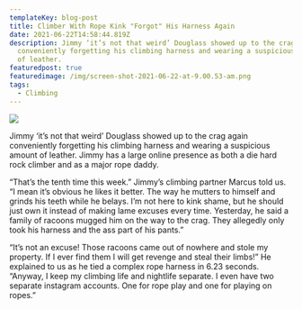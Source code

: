 ```yaml
---
templateKey: blog-post
title: Climber With Rope Kink "Forgot" His Harness Again
date: 2021-06-22T14:58:44.819Z
description: Jimmy ‘it’s not that weird’ Douglass showed up to the crag again
  conveniently forgetting his climbing harness and wearing a suspicious amount
  of leather.
featuredpost: true
featuredimage: /img/screen-shot-2021-06-22-at-9.00.53-am.png
tags:
  - Climbing
---
```

![](/img/screen-shot-2021-06-22-at-9.00.53-am.png)

Jimmy ‘it’s not that weird’ Douglass showed up to the crag again conveniently forgetting his climbing harness and wearing a suspicious amount of leather. Jimmy has a large online presence as both a die hard rock climber and as a major rope daddy.



“That’s the tenth time this week.” Jimmy’s climbing partner Marcus told us. “I mean it’s obvious he likes it better. The way he mutters to himself and grinds his teeth while he belays. I’m not here to kink shame, but he should just own it instead of making lame excuses every time. Yesterday, he said a family of racoons mugged him on the way to the crag. They allegedly only took his harness and the ass part of his pants.”



“It’s not an excuse! Those racoons came out of nowhere and stole my property. If I ever find them I will get revenge and steal their limbs!” He explained to us as he tied a complex rope harness in 6.23 seconds. “Anyway, I keep my climbing life and nightlife separate. I even have two separate instagram accounts. One for rope play and one for playing on ropes.”